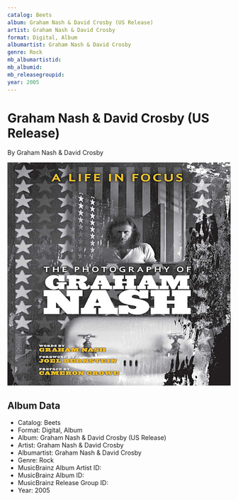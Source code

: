 ```yaml
---
catalog: Beets
album: Graham Nash & David Crosby (US Release)
artist: Graham Nash & David Crosby
format: Digital, Album
albumartist: Graham Nash & David Crosby
genre: Rock
mb_albumartistid: 
mb_albumid: 
mb_releasegroupid: 
year: 2005
---
```


# Graham Nash & David Crosby (US Release)

By Graham Nash & David Crosby

![](../../assets/beetscovers/Graham_Nash_and_David_Crosby-Graham_Nash_and_David_Crosby_US_Release.jpg)

## Album Data

- Catalog: Beets
- Format: Digital, Album
- Album: Graham Nash & David Crosby (US Release)
- Artist: Graham Nash & David Crosby
- Albumartist: Graham Nash & David Crosby
- Genre: Rock
- MusicBrainz Album Artist ID: 
- MusicBrainz Album ID: 
- MusicBrainz Release Group ID: 
- Year: 2005

